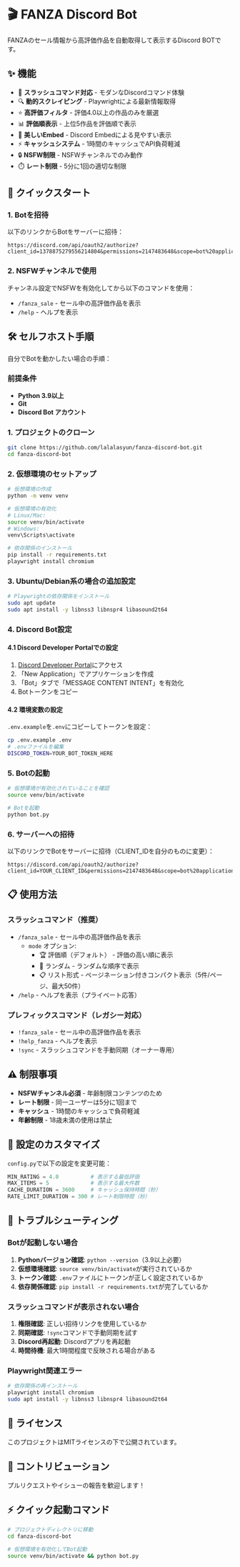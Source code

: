 # 🎬 FANZA Discord Bot

FANZAのセール情報から高評価作品を自動取得して表示するDiscord BOTです。

## ✨ 機能

- 🎯 **スラッシュコマンド対応** - モダンなDiscordコマンド体験
- 🔍 **動的スクレイピング** - Playwrightによる最新情報取得
- ⭐ **高評価フィルタ** - 評価4.0以上の作品のみを厳選
- 📊 **評価順表示** - 上位5作品を評価順で表示
- 🎨 **美しいEmbed** - Discord Embedによる見やすい表示
- ⚡ **キャッシュシステム** - 1時間のキャッシュでAPI負荷軽減
- 🔒 **NSFW制限** - NSFWチャンネルでのみ動作
- ⏱️ **レート制限** - 5分に1回の適切な制限

## 🚀 クイックスタート

### 1. Botを招待
以下のリンクからBotをサーバーに招待：
```
https://discord.com/api/oauth2/authorize?client_id=1378875279556214804&permissions=2147483648&scope=bot%20applications.commands
```

### 2. NSFWチャンネルで使用
チャンネル設定でNSFWを有効化してから以下のコマンドを使用：
- `/fanza_sale` - セール中の高評価作品を表示
- `/help` - ヘルプを表示

## 🛠️ セルフホスト手順

自分でBotを動かしたい場合の手順：

### 前提条件
- **Python 3.9以上**
- **Git**
- **Discord Bot アカウント**

### 1. プロジェクトのクローン
```bash
git clone https://github.com/lalalasyun/fanza-discord-bot.git
cd fanza-discord-bot
```

### 2. 仮想環境のセットアップ
```bash
# 仮想環境の作成
python -m venv venv

# 仮想環境の有効化
# Linux/Mac:
source venv/bin/activate
# Windows:
venv\Scripts\activate

# 依存関係のインストール
pip install -r requirements.txt
playwright install chromium
```

### 3. Ubuntu/Debian系の場合の追加設定
```bash
# Playwrightの依存関係をインストール
sudo apt update
sudo apt install -y libnss3 libnspr4 libasound2t64
```

### 4. Discord Bot設定

#### 4.1 Discord Developer Portalでの設定
1. [Discord Developer Portal](https://discord.com/developers/applications)にアクセス
2. 「New Application」でアプリケーションを作成
3. 「Bot」タブで「MESSAGE CONTENT INTENT」を有効化
4. Botトークンをコピー

#### 4.2 環境変数の設定
`.env.example`を`.env`にコピーしてトークンを設定：
```bash
cp .env.example .env
# .envファイルを編集
DISCORD_TOKEN=YOUR_BOT_TOKEN_HERE
```

### 5. Botの起動
```bash
# 仮想環境が有効化されていることを確認
source venv/bin/activate

# Botを起動
python bot.py
```

### 6. サーバーへの招待
以下のリンクでBotをサーバーに招待（CLIENT_IDを自分のものに変更）：
```
https://discord.com/api/oauth2/authorize?client_id=YOUR_CLIENT_ID&permissions=2147483648&scope=bot%20applications.commands
```

## 📋 使用方法

### スラッシュコマンド（推奨）
- `/fanza_sale` - セール中の高評価作品を表示
  - `mode` オプション:
    - 🏆 評価順（デフォルト） - 評価の高い順に表示
    - 🎲 ランダム - ランダムな順序で表示
    - 📋 リスト形式 - ページネーション付きコンパクト表示（5件/ページ、最大50件）
- `/help` - ヘルプを表示（プライベート応答）

### プレフィックスコマンド（レガシー対応）
- `!fanza_sale` - セール中の高評価作品を表示
- `!help_fanza` - ヘルプを表示
- `!sync` - スラッシュコマンドを手動同期（オーナー専用）

## ⚠️ 制限事項

- **NSFWチャンネル必須** - 年齢制限コンテンツのため
- **レート制限** - 同一ユーザーは5分に1回まで
- **キャッシュ** - 1時間のキャッシュで負荷軽減
- **年齢制限** - 18歳未満の使用は禁止

## 🔧 設定のカスタマイズ

`config.py`で以下の設定を変更可能：

```python
MIN_RATING = 4.0          # 表示する最低評価
MAX_ITEMS = 5             # 表示する最大件数
CACHE_DURATION = 3600     # キャッシュ保持時間（秒）
RATE_LIMIT_DURATION = 300 # レート制限時間（秒）
```

## 🐛 トラブルシューティング

### Botが起動しない場合
1. **Pythonバージョン確認**: `python --version`（3.9以上必要）
2. **仮想環境確認**: `source venv/bin/activate`が実行されているか
3. **トークン確認**: `.env`ファイルにトークンが正しく設定されているか
4. **依存関係確認**: `pip install -r requirements.txt`が完了しているか

### スラッシュコマンドが表示されない場合
1. **権限確認**: 正しい招待リンクを使用しているか
2. **同期確認**: `!sync`コマンドで手動同期を試す
3. **Discord再起動**: Discordアプリを再起動
4. **時間待機**: 最大1時間程度で反映される場合がある

### Playwright関連エラー
```bash
# 依存関係の再インストール
playwright install chromium
sudo apt install -y libnss3 libnspr4 libasound2t64
```

## 📝 ライセンス

このプロジェクトはMITライセンスの下で公開されています。

## 🤝 コントリビューション

プルリクエストやイシューの報告を歓迎します！

## ⚡ クイック起動コマンド

```bash
# プロジェクトディレクトリに移動
cd fanza-discord-bot

# 仮想環境を有効化してBot起動
source venv/bin/activate && python bot.py
```